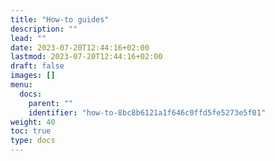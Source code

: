 ```yaml
---
title: "How-to guides"
description: ""
lead: ""
date: 2023-07-20T12:44:16+02:00
lastmod: 2023-07-20T12:44:16+02:00
draft: false
images: []
menu:
  docs:
    parent: ""
    identifier: "how-to-8bc8b6121a1f646c0ffd5fe5273e5f01"
weight: 40
toc: true
type: docs
---
```

